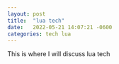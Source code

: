 ```yaml
---
layout: post
title:  "lua tech"
date:   2022-05-21 14:07:21 -0600
categories: tech lua
---
```

This is where I will discuss lua tech
